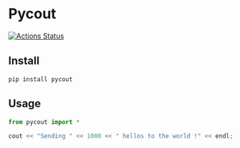 # Pycout
[![Actions Status](https://github.com/enzobnl/pycout/workflows/test/badge.svg)](https://github.com/enzobnl/pycout/actions)

## Install
`pip install pycout`

## Usage
```python
from pycout import *

cout << "Sending " << 1000 << " hellos to the world !" << endl;
```
